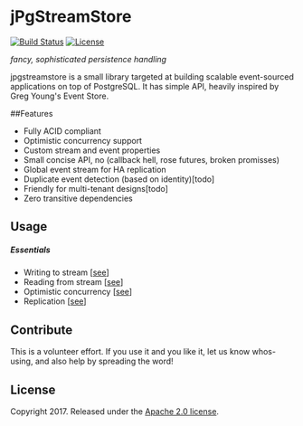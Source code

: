 # jPgStreamStore

[![Build Status](https://travis-ci.org/ZeroRef/jpgstreamstore.svg)](https://travis-ci.org/ZeroRef/jpgstreamstore)
[![License](http://img.shields.io/:license-apache-brightgreen.svg)](http://www.apache.org/licenses/LICENSE-2.0.html)

*fancy, sophisticated persistence handling*

jpgstreamstore is a small library targeted at building scalable event-sourced applications on top of PostgreSQL. It has simple API, heavily inspired by Greg Young's Event Store.

##Features

+ Fully ACID compliant
+ Optimistic concurrency support
+ Custom stream and event properties
+ Small concise API, no (callback hell, rose futures, broken promisses)
+ Global event stream for HA replication
+ Duplicate event detection (based on identity)[todo]
+ Friendly for multi-tenant designs[todo]
+ Zero transitive dependencies

## Usage

##### Essentials
+ Writing to stream [[see](Source/Example/Scenarios/S04_Write_to_stream.cs)]
+ Reading from stream [[see](Source/Example/Scenarios/S05_Read_from_stream.cs)]
+ Optimistic concurrency [[see](Source/Example/Scenarios/S08_Concurrency_conflicts.cs)]
+ Replication [[see](Source/Example/Scenarios/S09_Handling_duplicates.cs)]

## Contribute

This is a volunteer effort. If you use it and you like it, let us know whos-using, and also help by spreading the word!

## License

Copyright 2017. Released under the [Apache 2.0 license](http://www.apache.org/licenses/LICENSE-2.0.html).